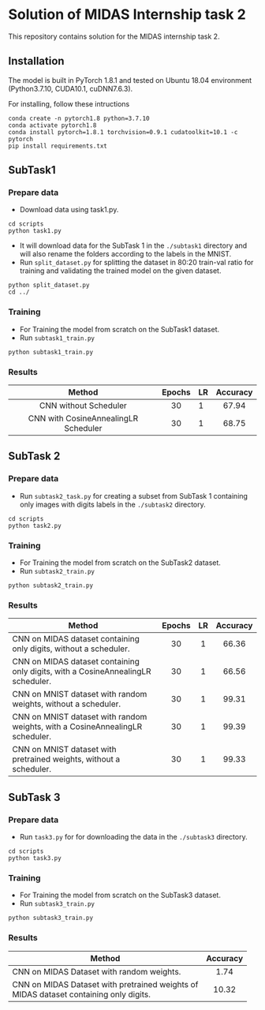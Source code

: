 # Solution of **MIDAS Internship task 2**
This repository contains solution for the MIDAS internship task 2.

## Installation
The model is built in PyTorch 1.8.1 and tested on Ubuntu 18.04 environment (Python3.7.10, CUDA10.1, cuDNN7.6.3).

For installing, follow these intructions
```
conda create -n pytorch1.8 python=3.7.10
conda activate pytorch1.8
conda install pytorch=1.8.1 torchvision=0.9.1 cudatoolkit=10.1 -c pytorch
pip install requirements.txt
```
## SubTask1

### Prepare data
- Download data using task1.py.
```
cd scripts
python task1.py
```
- It will download data for the SubTask 1 in the `./subtask1` directory and will also rename the folders according to the labels in the MNIST.
- Run `split_dataset.py` for splitting the dataset in 80:20 train-val ratio for training and validating the trained model on the given dataset.
```
python split_dataset.py
cd ../
```

### Training
- For Training the model from scratch on the SubTask1 dataset.
- Run `subtask1_train.py`
```
python subtask1_train.py 
```
### Results
|                Method                	| Epochs 	|  LR  	| Accuracy 	|
|:------------------------------------:	|:------:	|------	|:--------:	|
| CNN without Scheduler                	|   30   	|   1  	|  67.94  	|
| CNN with CosineAnnealingLR Scheduler 	|   30   	|   1  	|  68.75  	|

## SubTask 2

### Prepare data
- Run `subtask2_task.py` for creating a subset from SubTask 1 containing only images with digits labels in the `./subtask2` directory.
```
cd scripts
python task2.py
```

### Training
- For Training the model from scratch on the SubTask2 dataset.
- Run `subtask2_train.py`
```
python subtask2_train.py 
```

### Results
|                                      Method                                      	| Epochs 	|  LR  	| Accuracy 	|
|--------------------------------------------------------------------------------	|:------:	|:------:	|:--------:	|
| CNN on MIDAS dataset containing only digits, without a scheduler.                	|   30   	|   1  	|   66.36  	|
| CNN on MIDAS dataset containing only digits, with a CosineAnnealingLR scheduler. 	|   30   	|   1  	|   66.56  	|
| CNN on MNIST dataset with random weights, without a scheduler.                   	|   30   	|   1  	|   99.31  	|
| CNN on MNIST dataset with random weights, with a CosineAnnealingLR scheduler.                   	|   30   	|   1  	|   99.39   	|
| CNN on MNIST dataset with pretrained weights, without a scheduler.               	|   30   	|   1  	|   99.33  	|

## SubTask 3

### Prepare data
- Run `task3.py` for for downloading the data in the `./subtask3` directory.
```
cd scripts
python task3.py
```

### Training
- For Training the model from scratch on the SubTask3 dataset.
- Run `subtask3_train.py`
```
python subtask3_train.py 
```

### Results
| Method                                                                                	| Accuracy 	|
|---------------------------------------------------------------------------------------	|:--------:	|
| CNN on MIDAS Dataset with random weights.                                             	|    1.74      	|
| CNN on MIDAS Dataset with pretrained weights of<br> MIDAS dataset containing only digits. 	|       10.32   	|
